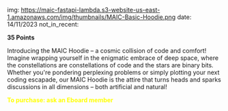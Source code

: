 img: https://maic-fastapi-lambda.s3-website-us-east-1.amazonaws.com/img/thumbnails/MAIC-Basic-Hoodie.png
date: 14/11/2023
not_in_recent:

**35 Points**

Introducing the MAIC Hoodie – a cosmic collision of code and comfort! Imagine wrapping yourself in the enigmatic embrace of deep space, where the constellations are constellations of code and the stars are binary bits. Whether you're pondering perplexing problems or simply plotting your next coding escapade, our MAIC Hoodie is the attire that turns heads and sparks discussions in all dimensions – both artificial and natural!


<span style="color: yellow; font-weight: bold;">To purchase: ask an Eboard member</span>